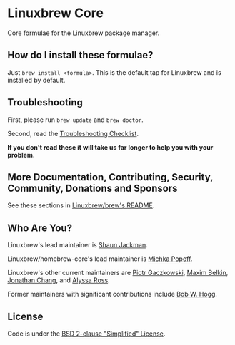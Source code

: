 # Linuxbrew Core
Core formulae for the Linuxbrew package manager.

## How do I install these formulae?
Just `brew install <formula>`. This is the default tap for Linuxbrew and is installed by default.

## Troubleshooting
First, please run `brew update` and `brew doctor`.

Second, read the [Troubleshooting Checklist](https://docs.brew.sh/Troubleshooting.html).

**If you don't read these it will take us far longer to help you with your problem.**

## More Documentation, Contributing, Security, Community, Donations and Sponsors
See these sections in [Linuxbrew/brew's README](https://github.com/Linuxbrew/brew#linuxbrew).

## Who Are You?

Linuxbrew's lead maintainer is [Shaun Jackman](http://sjackman.ca).

Linuxbrew/homebrew-core's lead maintainer is [Michka Popoff](https://github.com/iMichka).

Linuxbrew's other current maintainers are [Piotr Gaczkowski](https://github.com/DoomHammer), [Maxim Belkin](https://github.com/maxim-belkin), [Jonathan Chang](https://github.com/jonchang), and [Alyssa Ross](https://github.com/alyssais).

Former maintainers with significant contributions include [Bob W. Hogg](https://github.com/rwhogg).

## License
Code is under the [BSD 2-clause "Simplified" License](https://github.com/Linuxbrew/homebrew-core/blob/master/LICENSE.txt).

